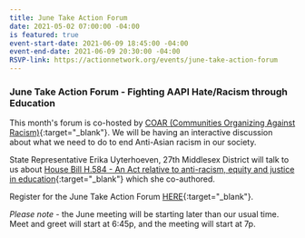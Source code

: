 ```yaml
---
title: June Take Action Forum
date: 2021-05-02 07:00:00 -04:00
is featured: true
event-start-date: 2021-06-09 18:45:00 -04:00
event-end-date: 2021-06-09 20:30:00 -04:00
RSVP-link: https://actionnetwork.org/events/june-take-action-forum
---
```


### June Take Action Forum - Fighting AAPI Hate/Racism through Education

This month's forum is co-hosted by [COAR (Communities Organizing Against Racism)](https://www.coaraction.org/junejourneys){:target="_blank"}.  We will be having an interactive discussion about what we need to do to end Anti-Asian racism in our society.  

State Representative Erika Uyterhoeven, 27th Middlesex District will talk to us about [House Bill H.584 - An Act relative to anti-racism, equity and justice in education](https://malegislature.gov/Bills/192/H584){:target="_blank"} which she co-authored.

Register for the June Take Action Forum [HERE](https://actionnetwork.org/events/june-take-action-forum?source=direct_link&){:target="_blank"}. 

*Please note* - the June meeting will be starting later than our usual time. Meet and greet will start at 6:45p, and the meeting will start at 7p.